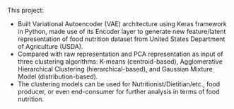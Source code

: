 This project: 
* Built Variational Autoencoder (VAE) architecture using Keras framework in Python, made use of its Encoder layer to generate new feature/latent representation of food nutrition dataset from United States Department of Agriculture (USDA).
* Compared with raw representation and PCA representation as input of three clustering algorithms: K-means (centroid-based), Agglomerative Hierarchical Clustering (hierarchical-based), and Gaussian Mixture Model (distribution-based).
* The clustering models can be used for Nutritionist/Dietitian/etc., food producer, or even end-consumer for further analysis in terms of food nutrition.
